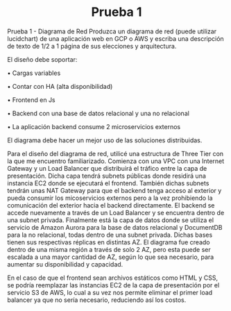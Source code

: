 <h1 align="center">Prueba 1</h1>

Prueba 1 - Diagrama de Red Produzca un diagrama de red (puede utilizar
lucidchart) de una aplicación web en GCP o AWS y escriba una descripción de
texto de 1/2 a 1 página de sus elecciones y arquitectura.

El diseño debe soportar:

• Cargas variables

• Contar con HA (alta disponibilidad)

• Frontend en Js

• Backend con una base de datos relacional y una no relacional

• La aplicación backend consume 2 microservicios externos

El diagrama debe hacer un mejor uso de las soluciones distribuidas.

Para el diseño del diagrama de red, utilicé una estructura de Three Tier con la que me encuentro familiarizado. Comienza con una VPC con una Internet Gateway y un Load Balancer que distribuirá el tráfico entre la capa de presentación. Dicha capa tendrá subnets públicas donde residirá una instancia EC2 donde se ejecutará el frontend. También dichas subnets tendrán unas NAT Gateway para que el backend tenga acceso al exterior y pueda consumir los micoservicios externos pero a la vez prohibiendo la comunicación del exterior hacia el backend directamente. El backend se accede nuevamente a través de un Load Balancer y se encuentra dentro de una subnet privada. Finalmente está la capa de datos donde se utiliza el servicio de Amazon Aurora para la base de datos relacional y DocumentDB para la no relacional, todas dentro de una subnet privada. Dichas bases tienen sus respectivas réplicas en distintas AZ. El diagrama fue creado dentro de una misma región a través de solo 2 AZ, pero esta puede ser escalada a una mayor cantidad de AZ, según lo que sea necesario, para aumentar su disponibilidad y capacidad.

En el caso de que el frontend sean archivos estáticos como HTML y CSS, se podría reemplazar las instancias EC2 de la capa de presentación por el servicio S3 de AWS, lo cual a su vez nos permite eliminar el primer load balancer ya que no sería necesario, reduciendo así los costos.
